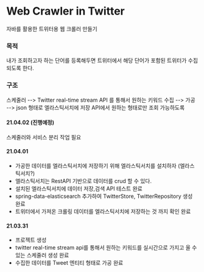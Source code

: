 # Web Crawler in Twitter
자바를 활용한 트위터용 웹 크롤러 만들기

### 목적
내가 조회하고자 하는 단어를 등록해두면 트위터에서 해당 단어가 포함된 트위터가 수집되도록 한다.

### 구조
스케줄러 --> Twitter real-time stream API 를 통해서 원하는 키워드 수집 --> 가공 --> json 형태로 엘라스틱서치에 저장
API에서 원하는 형태로만 조회 가능하도록

#### 21.04.02 (진행예정)
스케줄러와 서비스 분리 작업 필요

#### 21.04.01
* 가공한 데이터를 엘라스틱서치에 저장하기 위해 엘라스틱서치를 설치하자 (엘라스틱서치?)
* 엘라스틱서치는 RestAPI 기반으로 데이터를 crud 할 수 있다.
* 설치된 엘라스틱서치에 데이터 저장,검색 API 테스트 완료
* spring-data-elasticsearch 추가하여 TwitterStore, TwitterRepository 생성 완료
* 트위터에서 가져온 크롤링 데이터를 엘라스틱서치에 저장하는 것 까지 확인 완료

#### 21.03.31
* 프로젝트 생성
* twitter real-time stream api를 통해서 원하는 키워드를 실시간으로 가지고 올 수있는 스케줄러 생성 완료
* 수집한 데이터를 Tweet 엔티티 형태로 가공 완료